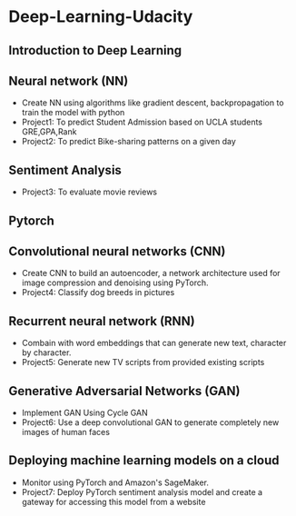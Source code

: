 # Deep-Learning-Udacity
## Introduction to Deep Learning
## Neural network (NN)
- Create NN using algorithms like gradient descent, backpropagation to train the model with python
- Project1: To predict Student Admission based on UCLA students GRE,GPA,Rank
- Project2: To predict Bike-sharing patterns on a given day
## Sentiment Analysis 
- Project3: To evaluate movie reviews
## Pytorch
## Convolutional neural networks (CNN)
- Create CNN to build an autoencoder, a network architecture used for image compression and denoising using PyTorch. 
- Project4: Classify dog breeds in pictures
## Recurrent neural network (RNN) 
- Combain with word embeddings that can generate new text, character by character. 
- Project5: Generate new TV scripts from provided existing scripts
## Generative Adversarial Networks (GAN)
- Implement GAN Using Cycle GAN 
- Project6: Use a deep convolutional GAN to generate completely new images of human faces
## Deploying machine learning models on a cloud 
- Monitor using PyTorch and Amazon's SageMaker. 
- Project7: Deploy PyTorch sentiment analysis model and create a gateway for accessing this model from a website
